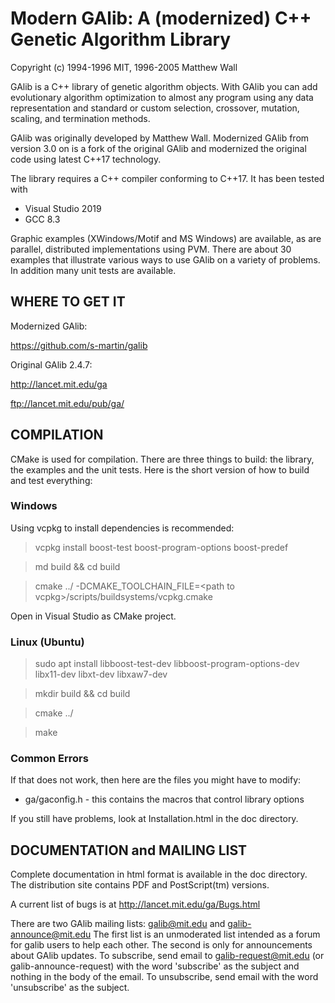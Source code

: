 # Modern GAlib: A (modernized) C++ Genetic Algorithm Library #
Copyright (c) 1994-1996 MIT, 1996-2005 Matthew Wall

GAlib is a C++ library of genetic algorithm objects.  With GAlib you can add 
evolutionary algorithm optimization to almost any program using any data 
representation and standard or custom selection, crossover, mutation, 
scaling, and termination methods.

GAlib was originally developed by Matthew Wall. 
Modernized GAlib from version 3.0 on is a fork of the original GAlib and modernized the
original code using latest C++17 technology.  

The library requires a C++ compiler conforming to C++17. It has been tested with
- Visual Studio 2019
- GCC 8.3

Graphic examples (XWindows/Motif and MS Windows) are available, as are 
parallel, distributed implementations using PVM.  There are about 30 examples
that illustrate various ways to use GAlib on a variety of problems.
In addition many unit tests are available.

## WHERE TO GET IT ##

Modernized GAlib:

https://github.com/s-martin/galib

Original GAlib 2.4.7:

http://lancet.mit.edu/ga 

ftp://lancet.mit.edu/pub/ga/

## COMPILATION ##

CMake is used for compilation. There are three things to build: the library, the examples
and the unit tests. Here is the
short version of how to build and test everything:

### Windows ###

Using vcpkg to install dependencies is recommended:
> vcpkg install boost-test boost-program-options boost-predef

> md build && cd build

> cmake ../ -DCMAKE_TOOLCHAIN_FILE=\<path to vcpkg\>/scripts/buildsystems/vcpkg.cmake

Open in Visual Studio as CMake project.


### Linux (Ubuntu) ###

> sudo apt install libboost-test-dev libboost-program-options-dev libx11-dev libxt-dev libxaw7-dev 

> mkdir build && cd build

> cmake ../

> make

### Common Errors

If that does not work, then here are the files you might have to modify:

- ga/gaconfig.h  - this contains the macros that control library options

If you still have problems, look at Installation.html in the doc directory.

## DOCUMENTATION and MAILING LIST  ##

Complete documentation in html format is available in the doc directory.  The 
distribution site contains PDF and PostScript(tm) versions.

A current list of bugs is at http://lancet.mit.edu/ga/Bugs.html

There are two GAlib mailing lists:  galib@mit.edu and galib-announce@mit.edu
The first list is an unmoderated list intended as a forum for galib users to
help each other.  The second is only for announcements about GAlib updates.
To subscribe, send email to galib-request@mit.edu (or galib-announce-request)
with the word 'subscribe' as the subject and nothing in the body of the email.
To unsubscribe, send email with the word 'unsubscribe' as the subject.

